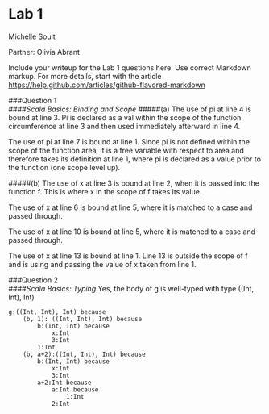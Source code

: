 # Lab 1
Michelle Soult

Partner: Olivia Abrant

Include your writeup for the Lab 1 questions here. Use correct
Markdown markup. For more details, start with the article
https://help.github.com/articles/github-flavored-markdown

###Question 1  
####*Scala Basics: Binding and Scope*
#####(a)
The use of pi at line 4 is bound at line 3.  Pi is declared as a val within the scope of the function circumference at line 3 and then used immediately afterward in line 4.  

The use of pi at line 7 is bound at line 1.  Since pi is not defined within the scope of the function area, it is a free variable with respect to area and therefore takes its definition at line 1, where pi is declared as a value prior to the function (one scope level up).  

#####(b)
The use of x at line 3 is bound at line 2, when it is passed into the function f.  This is where x in the scope of f takes its value.  

The use of x at line 6 is bound at line 5, where it is matched to a case and passed through.  

The use of x at line 10 is bound at line 5, where it is matched to a case and passed through.  

The use of x at line 13 is bound at line 1.  Line 13 is outside the scope of f and is using and passing the value of x taken from line 1.  

###Question 2  
####*Scala Basics: Typing*
Yes, the body of g is well-typed with type ((Int, Int), Int)

```
g:((Int, Int), Int) because
    (b, 1): ((Int, Int), Int) because
		b:(Int, Int) because
			x:Int
			3:Int
		1:Int
    (b, a+2):((Int, Int), Int) because
		b:(Int, Int) because
			x:Int
			3:Int
		a+2:Int because	
			a:Int because
				1:Int
			2:Int
```
